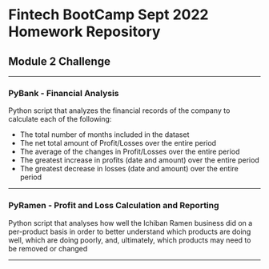# Fintech BootCamp Sept 2022 Homework Repository

## Module 2 Challenge
---
### PyBank - Financial Analysis
Python script that analyzes the financial records of the company to calculate each of the following:

* The total number of months included in the dataset
* The net total amount of Profit/Losses over the entire period
* The average of the changes in Profit/Losses over the entire period
* The greatest increase in profits (date and amount) over the entire period
* The greatest decrease in losses (date and amount) over the entire period

---

### PyRamen - Profit and Loss Calculation and Reporting
Python script that analyses how well the Ichiban Ramen business did on a per-product basis in order to better understand which products are doing well, which are doing poorly, and, ultimately, which products may need to be removed or changed

---